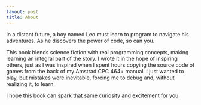 ```yaml
---
layout: post
title: About
---
```


In a distant future, a boy named Leo must learn to program to navigate his adventures. As he discovers the power of code, so can you.

This book blends science fiction with real programming concepts, making learning an integral part of the story. I wrote it in the hope of inspiring others, just as I was inspired when I spent hours copying the source code of games from the back of my Amstrad CPC 464+ manual. I just wanted to play, but mistakes were inevitable, forcing me to debug and, without realizing it, to learn.

I hope this book can spark that same curiosity and excitement for you.

